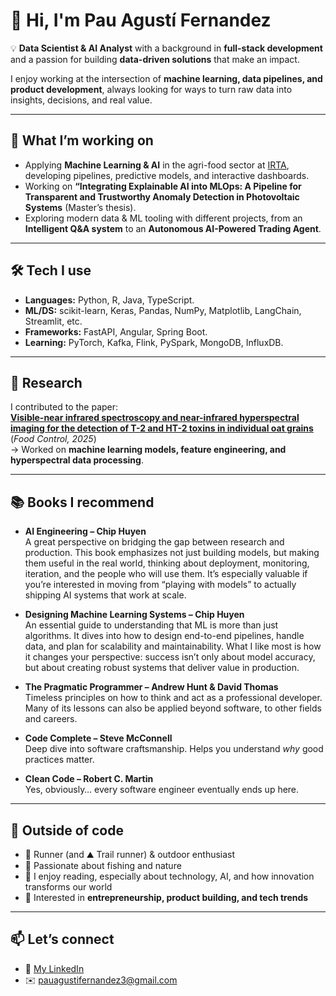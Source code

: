 # 👋 Hi, I'm Pau Agustí Fernandez  

💡 **Data Scientist & AI Analyst** with a background in **full-stack development** and a passion for building **data-driven solutions** that make an impact.  

I enjoy working at the intersection of **machine learning, data pipelines, and product development**, always looking for ways to turn raw data into insights, decisions, and real value.  

---

## 🔭 What I’m working on
- Applying **Machine Learning & AI** in the agri-food sector at [IRTA](https://www.irta.cat), developing pipelines, predictive models, and interactive dashboards.  
- Working on **“Integrating Explainable AI into MLOps: A Pipeline for Transparent and Trustworthy Anomaly Detection in Photovoltaic Systems** (Master’s thesis).  
- Exploring modern data & ML tooling with different projects, from an **Intelligent Q&A system** to an **Autonomous AI-Powered Trading Agent**.  

---

## 🛠️ Tech I use
- **Languages:** Python, R, Java, TypeScript.
- **ML/DS:** scikit-learn, Keras, Pandas, NumPy, Matplotlib, LangChain, Streamlit, etc.  
- **Frameworks:** FastAPI, Angular, Spring Boot.
- **Learning:** PyTorch, Kafka, Flink, PySpark, MongoDB, InfluxDB.

---

## 🔬 Research
I contributed to the paper:  
[**Visible-near infrared spectroscopy and near-infrared hyperspectral imaging for the detection of T-2 and HT-2 toxins in individual oat grains**](https://doi.org/10.1016/j.foodcont.2025.111676) (*Food Control, 2025*)  
→ Worked on **machine learning models, feature engineering, and hyperspectral data processing**.  

---

## 📚 Books I recommend

- **AI Engineering – Chip Huyen**  
  A great perspective on bridging the gap between research and production. This book emphasizes not just building models, but making them useful in the real world, thinking about deployment, monitoring, iteration, and the people who will use them. It’s especially valuable if you’re interested in moving from “playing with models” to actually shipping AI systems that work at scale.

- **Designing Machine Learning Systems – Chip Huyen**  
  An essential guide to understanding that ML is more than just algorithms. It dives into how to design end-to-end pipelines, handle data, and plan for scalability and maintainability. What I like most is how it changes your perspective: success isn’t only about model accuracy, but about creating robust systems that deliver value in production.

- **The Pragmatic Programmer – Andrew Hunt & David Thomas**  
  Timeless principles on how to think and act as a professional developer. Many of its lessons can also be applied beyond software, to other fields and careers. 

- **Code Complete – Steve McConnell**  
  Deep dive into software craftsmanship. Helps you understand *why* good practices matter. 

- **Clean Code – Robert C. Martin**  
  Yes, obviously… every software engineer eventually ends up here.

---

## 🌱 Outside of code
- 🏃 Runner (and ⛰️ Trail runner) & outdoor enthusiast  
- 🎣 Passionate about fishing and nature
- 📖 I enjoy reading, especially about technology, AI, and how innovation transforms our world
- 🚀 Interested in **entrepreneurship, product building, and tech trends**  

---

## 📫 Let’s connect
- 💼 [My LinkedIn](https://www.linkedin.com/in/pauagustifernandez3)  
- ✉️ pauagustifernandez3@gmail.com  
